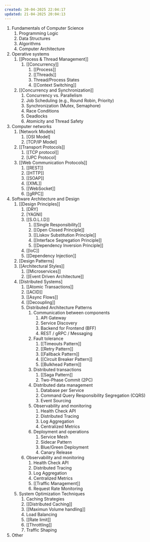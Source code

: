 ```yaml
---
created: 20-04-2025 22:04:17
updated: 21-04-2025 20:04:13
---
```


1. Fundamentals of Computer Science
	1. Programming Logic
	2. Data Structures
	3. Algorithms
	4. Computer Architecture
2. Operative systems
	1. [[Process & Thread Management]]
		1. [[Concurrency]]
			1. [[Process]]  
			2. [[Threads]]  
			3. Thread/Process States
			4. [[Context Switching]]
	2. [[Concurrency and Synchronization]]
		1. Concurrency vs. Parallelism 
		2. Job Scheduling (e.g., Round Robin, Priority)  
		3. Synchronization (Mutex, Semaphore)  
		4. Race Conditions
		5. Deadlocks
		6. Atomicity and Thread Safety
3. Computer networks
	1. [Network Models]
		1. [OSI Model]
		2. [TCP/IP Model]
	2. [[Transport Protocols]]
		1. [[TCP protocol]]
		2. [UPC Protocol]
	3. [[Web Communication Protocols]]
		1. [[REST]]
		2. [[HTTP]]
		3. [[SOAP]]
		4. [[XML]]
		5. [[WebSocket]]
		6. [[gRPC]]
4. Software Architecture and Design
	1. [[Design Principles]]
		1. [DRY]
		2. [YAGNI]
		3. [[S.O.L.I.D]]
			1. [[Single Responsibility]]
			2. [[Open Closed Principle]]
			3. [[Liskov Substitution Principle]]
			4. [[Interface Segregation Principle]]
			5. [[Dependency Inversion Principle]]
		4. [[IoC]]
		5. [[Dependency Injection]]
	2. [Design Patterns]
	3. [[Architectural Styles]]
		1. [[Microservices]]
		2. [[Event Driven Architecture]]
	4. [Distributed Systems]
		1. [[Atomic Transactions]]
		2. [[ACID]]
		3. [[Async Flows]]
		4. [[Decoupling]]
		5. Distributed Architecture Patterns
			1. Communication between components
				1. API Gateway
				2. Service Discovery
				3. Backend for Frontend (BFF)
				4. REST / gRPC / Messaging
			2. Fault tolerance
				1. [[Timeouts Pattern]]
				2. [[Retry Pattern]]
				3. [[Fallback Pattern]]
				4. [[Circuit Breaker Pattern]]
				5. [[Bulkhead Pattern]]
			3. Distributed transactions
				1. [[Saga Pattern]]
				2. Two-Phase Commit (2PC)
			4. Distributed data management
				1. Database per Service
				2. Command Query Responsibility Segregation (CQRS)
				3. Event Sourcing
			5. Observability and monitoring
				1. Health Check API
				2. Distributed Tracing
				3. Log Aggregation
				4. Centralized Metrics
			6. Deployment and operations
				1. Service Mesh
				2. Sidecar Pattern
				3. Blue/Green Deployment
				4. Canary Release
		6. Observability and monitoring
			1. Health Check API
			2. Distributed Tracing
			3. Log Aggregation
			4. Centralized Metrics
			5. [[Traffic Management]]
			6. Request Rate Monitoring
	5. System Optimization Techniques
		1. Caching Strategies
		2. [[Distributed Caching]]
		3. [[Maximun Volume handling]]
		4. Load Balancing
		5. [[Rate limit]]
		6. [[Throttling]]
		7. Traffic Shaping
5. Other

